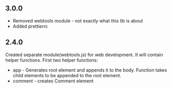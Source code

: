 ## 3.0.0
* Removed webtools module - not exactly what this lib is about
* Added prettierrc

## 2.4.0
Created separate module(webtools.js) for web development. It will contain helper functions.
First two helper functions:
* app - Generates root element and appends it to the body. Function takes child elements to be appended to the root element.
* comment - creates Comment element